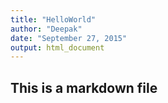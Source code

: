```yaml
---
title: "HelloWorld"
author: "Deepak"
date: "September 27, 2015"
output: html_document
---
```




## This is a markdown file


